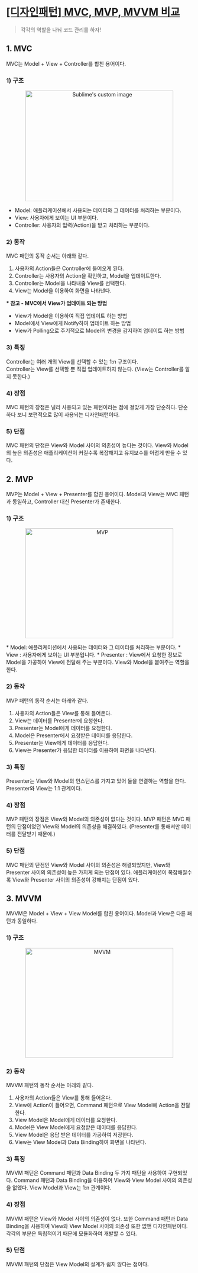 # [[디자인패턴] MVC, MVP, MVVM 비교](https://beomy.tistory.com/43)
> 각각의 역할을 나눠 코드 관리를 하자!

## 1. MVC
MVC는 Model + View + Controller를 합친 용어이다.

### 1) 구조
<p align="center">
  <img src="https://img1.daumcdn.net/thumb/R1280x0/?scode=mtistory2&fname=https%3A%2F%2Fblog.kakaocdn.net%2Fdn%2F7IE8f%2FbtqBRvw9sFF%2FAGLRdsOLuvNZ9okmGOlkx1%2Fimg.png" width="400" height="299" alt="Sublime's custom image" />
</p>

* Model: 애플리케이션에서 사용되는 데이터와 그 데이터를 처리하는 부분이다.
* View: 사용자에게 보이는 UI 부분이다.
* Controller: 사용자의 입력(Action)을 받고 처리하는 부분이다.

### 2) 동작
MVC 패턴의 동작 순서는 아래와 같다.
1. 사용자의 Action들은 Controller에 들어오게 된다.
2. Controller는 사용자의 Action을 확인하고, Model을 업데이트한다.
3. Controller는 Model을 나타내줄 View를 선택한다.
4. View는 Model을 이용하여 화면을 나타낸다.

**\* 참고 - MVC에서 View가 업데이트 되는 방법**
* View가 Model을 이용하여 직접 업데이트 하는 방법
* Model에서 View에게 Notify하여 업데이트 하는 방법
* View가 Polling으로 주기적으로 Model의 변경을 감지하여 업데이트 하는 방법

### 3) 특징
Controller는 여러 개의 View를 선택할 수 있는 1:n 구조이다.  
Controller는 View를 선택할 뿐 직접 업데이트하지 않는다. (View는 Controller를 알지 못한다.)

### 4) 장점
MVC 패턴의 장점은 널리 사용되고 있는 패턴이라는 점에 걸맞게 가장 단순하다. 단순하다 보니 보편적으로 많이 사용되는 디자인패턴이다.

### 5) 단점
MVC 패턴의 단점은 View와 Model 사이의 의존성이 높다는 것이다. View와 Model의 높은 의존성은 애플리케이션이 커질수록 복잡해지고 유지보수를 어렵게 만들 수 있다.

## 2. MVP
MVP는 Model + View + Presenter를 합친 용어이다. Model과 View는 MVC 패턴과 동일하고, Controller 대신 Presenter가 존재한다.

### 1) 구조
<p align="center">
  <img src="https://blog.kakaocdn.net/dn/clZlsT/btqBTLzeUCL/IDA8Ga6Yarndgr88g9Nkhk/img.png" srcset="https://img1.daumcdn.net/thumb/R1280x0/?scode=mtistory2&amp;fname=https%3A%2F%2Fblog.kakaocdn.net%2Fdn%2FclZlsT%2FbtqBTLzeUCL%2FIDA8Ga6Yarndgr88g9Nkhk%2Fimg.png" width="400" height="297" alt="MVP" filename="mvp.png" filemime="image/jpeg" style="width: 400px; height: 297px;" original="yes">
</p>  
* Model: 애플리케이션에서 사용되는 데이터와 그 데이터를 처리하는 부분이다.
* View : 사용자에게 보이는 UI 부분입니다.
* Presenter : View에서 요청한 정보로 Model을 가공하여 View에 전달해 주는 부분이다. View와 Model을 붙여주는 역할을 한다.

### 2) 동작
MVP 패턴의 동작 순서는 아래와 같다.

1. 사용자의 Action들은 View를 통해 들어온다.
2. View는 데이터를 Presenter에 요청한다.
3. Presenter는 Model에게 데이터를 요청한다.
4. Model은 Presenter에서 요청받은 데이터를 응답한다.
5. Presenter는 View에게 데이터를 응답한다.
6. View는 Presenter가 응답한 데이터를 이용하여 화면을 나타낸다.

### 3) 특징
Presenter는 View와 Model의 인스턴스를 가지고 있어 둘을 연결하는 역할을 한다.
Presenter와 View는 1:1 관계이다.

### 4) 장점
MVP 패턴의 장점은 View와 Model의 의존성이 없다는 것이다. MVP 패턴은 MVC 패턴의 단점이었던 View와 Model의 의존성을 해결하였다. (Presenter를 통해서만 데이터를 전달받기 때문에.)

### 5) 단점
MVC 패턴의 단점인 View와 Model 사이의 의존성은 해결되었지만, View와 Presenter 사이의 의존성이 높은 가지게 되는 단점이 있다. 애플리케이션이 복잡해질수록 View와 Presenter 사이의 의존성이 강해지는 단점이 있다.

## 3. MVVM
MVVM은 Model + View + View Model를 합친 용어이다. Model과 View은 다른 패턴과 동일하다.

### 1) 구조
<p align="center">
  <img src="https://blog.kakaocdn.net/dn/CiXz0/btqBQ1iMiVT/staXr7UO95opKgXEU01EY0/img.png" srcset="https://img1.daumcdn.net/thumb/R1280x0/?scode=mtistory2&amp;fname=https%3A%2F%2Fblog.kakaocdn.net%2Fdn%2FCiXz0%2FbtqBQ1iMiVT%2FstaXr7UO95opKgXEU01EY0%2Fimg.png" width="400" height="297" alt="MVVM" filename="mvvm.png" filemime="image/jpeg" style="width: 400px; height: 297px;" original="yes">
</p>

### 2) 동작
MVVM 패턴의 동작 순서는 아래와 같다.

1. 사용자의 Action들은 View를 통해 들어온다.
2. View에 Action이 들어오면, Command 패턴으로 View Model에 Action을 전달한다.
3. View Model은 Model에게 데이터를 요청한다.
4. Model은 View Model에게 요청받은 데이터를 응답한다.
5. View Model은 응답 받은 데이터를 가공하여 저장한다.
6. View는 View Model과 Data Binding하여 화면을 나타낸다.

### 3) 특징
MVVM 패턴은 Command 패턴과 Data Binding 두 가지 패턴을 사용하여 구현되었다.
Command 패턴과 Data Binding을 이용하여 View와 View Model 사이의 의존성을 없앴다.
View Model과 View는 1:n 관계이다.

### 4) 장점
MVVM 패턴은 View와 Model 사이의 의존성이 없다. 또한 Command 패턴과 Data Binding을 사용하여 View와 View Model 사이의 의존성 또한 없앤 디자인패턴이다. 각각의 부분은 독립적이기 때문에 모듈화하여 개발할 수 있다.

### 5) 단점
MVVM 패턴의 단점은 View Model의 설계가 쉽지 않다는 점이다.
